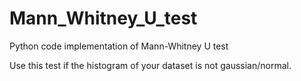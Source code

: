 # Mann_Whitney_U_test
Python code implementation of Mann-Whitney U test

Use this test if the histogram of your dataset is not gaussian/normal.
